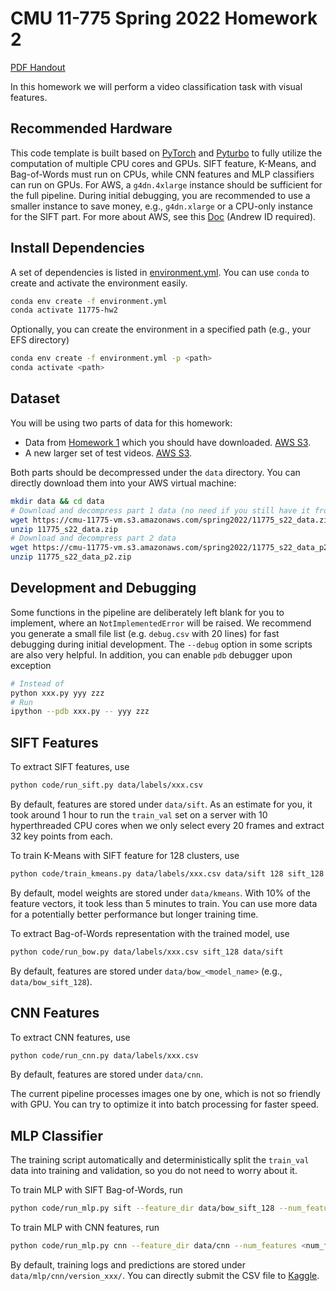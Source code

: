 # CMU 11-775 Spring 2022 Homework 2

[PDF Handout](docs/handout.pdf)

In this homework we will perform a video classification task with visual features.

## Recommended Hardware

This code template is built based on [PyTorch](https://pytorch.org) and [Pyturbo](https://github.com/CMU-INF-DIVA/pyturbo) to fully utilize the computation of multiple CPU cores and GPUs.
SIFT feature, K-Means, and Bag-of-Words must run on CPUs, while CNN features and MLP classifiers can run on GPUs.
For AWS, a `g4dn.4xlarge` instance should be sufficient for the full pipeline.
During initial debugging, you are recommended to use a smaller instance to save money, e.g., `g4dn.xlarge` or a CPU-only instance for the SIFT part.
For more about AWS, see this [Doc](https://docs.google.com/document/d/1XkpGSzInT5TJz0hc0jUd7j5kGvuGO_wTOATW8pp4GCg/edit?usp=sharing) (Andrew ID required).

## Install Dependencies

A set of dependencies is listed in [environment.yml](environment.yml). You can use `conda` to create and activate the environment easily.

```bash
conda env create -f environment.yml
conda activate 11775-hw2
```

Optionally, you can create the environment in a specified path (e.g., your EFS directory)

```bash
conda env create -f environment.yml -p <path>
conda activate <path>
```

## Dataset

You will be using two parts of data for this homework:

* Data from [Homework 1](https://github.com/11775website/11775-hws/tree/master/spring2022/hw1#data-and-labels) which you should have downloaded. [AWS S3](https://cmu-11775-vm.s3.amazonaws.com/spring2022/11775_s22_data.zip).
* A new larger set of test videos. [AWS S3](https://cmu-11775-vm.s3.amazonaws.com/spring2022/11775_s22_data_p2.zip).

Both parts should be decompressed under the `data` directory.
You can directly download them into your AWS virtual machine:

```bash
mkdir data && cd data
# Download and decompress part 1 data (no need if you still have it from HW1)
wget https://cmu-11775-vm.s3.amazonaws.com/spring2022/11775_s22_data.zip
unzip 11775_s22_data.zip
# Download and decompress part 2 data
wget https://cmu-11775-vm.s3.amazonaws.com/spring2022/11775_s22_data_p2.zip
unzip 11775_s22_data_p2.zip
```

## Development and Debugging

Some functions in the pipeline are deliberately left blank for you to implement, where an `NotImplementedError` will be raised.
We recommend you generate a small file list (e.g. `debug.csv` with 20 lines) for fast debugging during initial development.
The `--debug` option in some scripts are also very helpful.
In addition, you can enable `pdb` debugger upon exception

```bash
# Instead of 
python xxx.py yyy zzz
# Run
ipython --pdb xxx.py -- yyy zzz
```

## SIFT Features

To extract SIFT features, use

```bash
python code/run_sift.py data/labels/xxx.csv
```

By default, features are stored under `data/sift`. As an estimate for you, it took around 1 hour to run the `train_val` set on a server with 10 hyperthreaded CPU cores when we only select every 20 frames and extract 32 key points from each.

To train K-Means with SIFT feature for 128 clusters, use

```bash
python code/train_kmeans.py data/labels/xxx.csv data/sift 128 sift_128
```

By default, model weights are stored under `data/kmeans`. With 10% of the feature vectors, it took less than 5 minutes to train. You can use more data for a potentially better performance but longer training time.

To extract Bag-of-Words representation with the trained model, use

```bash
python code/run_bow.py data/labels/xxx.csv sift_128 data/sift
```

By default, features are stored under `data/bow_<model_name>` (e.g., `data/bow_sift_128`).

## CNN Features

To extract CNN features, use

```bash
python code/run_cnn.py data/labels/xxx.csv
```

By default, features are stored under `data/cnn`.

The current pipeline processes images one by one, which is not so friendly with GPU.
You can try to optimize it into batch processing for faster speed.

## MLP Classifier

The training script automatically and deterministically split the `train_val` data into training and validation, so you do not need to worry about it.

To train MLP with SIFT Bag-of-Words, run

```bash
python code/run_mlp.py sift --feature_dir data/bow_sift_128 --num_features 128
```

To train MLP with CNN features, run

```bash
python code/run_mlp.py cnn --feature_dir data/cnn --num_features <num_feat>
```

By default, training logs and predictions are stored under `data/mlp/cnn/version_xxx/`.
You can directly submit the CSV file to [Kaggle](https://www.kaggle.com/c/11775-s22-hw1-p1/overview).

